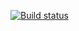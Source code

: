 [![Build status](https://ci.appveyor.com/api/projects/status/xw8gwgc6b89re4d6/branch/main?svg=true)](https://ci.appveyor.com/project/Helena1199/2-2-selenide/branch/main)